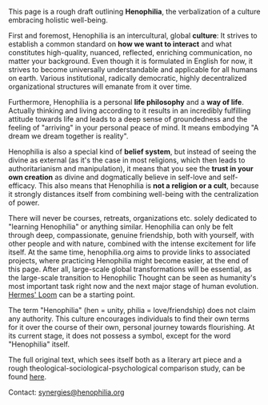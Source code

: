 This page is a rough draft outlining **Henophilia**, the verbalization of a culture embracing holistic well-being.

First and foremost, Henophilia is an intercultural, global **culture**: It strives to establish a common standard on **how we want to interact** and what constitutes high-quality, nuanced, reflected, enriching communication, no matter your background. Even though it is formulated in English for now, it strives to become universally understandable and applicable for all humans on earth. Various institutional, radically democratic, highly decentralized organizational structures will emanate from it over time.

Furthermore, Henophilia is a personal **life philosophy** and a **way of life**. Actually thinking and living according to it results in an incredibly fulfilling attitude towards life and leads to a deep sense of groundedness and the feeling of "arriving" in your personal peace of mind. It means embodying "A dream we dream together is reality".

Henophilia is also a special kind of **belief system**, but instead of seeing the divine as external (as it's the case in most religions, which then leads to authoritarianism and manipulation), it means that you see the **trust in your own creation** as divine and dogmatically believe in self-love and self-efficacy. This also means that Henophilia is **not a religion or a cult**, because it strongly distances itself from combining well-being with the centralization of power.

There will never be courses, retreats, organizations etc. solely dedicated to "learning Henophilia" or anything similar. Henophilia can only be felt through deep, compassionate, genuine friendship, both with yourself, with other people and with nature, combined with the intense excitement for life itself. At the same time, henophilia.org aims to provide links to associated projects, where practicing Henophilia might become easier, at the end of this page. After all, large-scale global transformations will be essential, as the large-scale transition to Henophilic Thought can be seen as humanity's most important task right now and the next major stage of human evolution. [Hermes' Loom](https://hermesloom.org) can be a starting point.

The term "Henophilia" (hen = unity, philia = love/friendship) does not claim any authority. This culture encourages individuals to find their own terms for it over the course of their own, personal journey towards flourishing. At its current stage, it does not possess a symbol, except for the word "Henophilia" itself.

The full original text, which sees itself both as a literary art piece and a rough theological-sociological-psychological comparison study, can be found [here](/original).

Contact: synergies@henophilia.org
